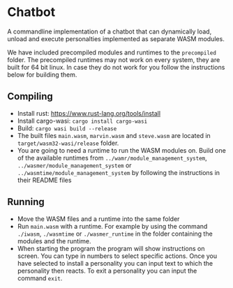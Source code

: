 # Chatbot
A commandline implementation of a chatbot that can dynamically load, unload and execute personalties implemented as separate WASM modules.

We have included precompiled modules and runtimes to the `precompiled` folder. The precompiled runtimes may not work on every system, they are built for 64 bit linux. In case they do not work for you follow the instructions below for building them.

## Compiling
- Install rust: https://www.rust-lang.org/tools/install
- Install cargo-wasi: `cargo install cargo-wasi`
- Build: `cargo wasi build --release`
- The built files `main.wasm`, `marvin.wasm` and `steve.wasm` are located in `target/wasm32-wasi/release` folder.
- You are going to need a runtime to run the WASM modules on. Build one of the available runtimes from `../wamr/module_management_system`, `../wasmer/module_management_system` or `../wasmtime/module_management_system` by following the instructions in their README files

## Running
- Move the WASM files and a runtime into the same folder
- Run `main.wasm` with a runtime. For example by using the command `./iwasm`, `./wasmtime` or `./wasmer_runtime` in the folder containing the modules and the runtime.
- When starting the program the program will show instructions on screen. You can type in numbers to select specific actions. Once you have selected to install a personality you can input text to which the personality then reacts. To exit a personality you can input the command `exit`.
